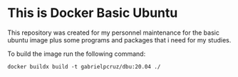 # This is Docker Basic Ubuntu 

This repository was created for my personnel maintenance  for the basic ubuntu image plus some programs and packages that i need for my studies.

To build the image run the following command:

```` 
docker buildx build -t gabrielpcruz/dbu:20.04 ./
````
